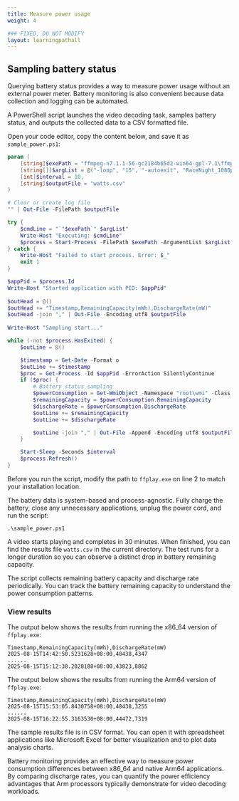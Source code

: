 ```yaml
---
title: Measure power usage
weight: 4

### FIXED, DO NOT MODIFY
layout: learningpathall
---
```


## Sampling battery status

Querying battery status provides a way to measure power usage without an external power meter. Battery monitoring is also convenient because data collection and logging can be automated.

A PowerShell script launches the video decoding task, samples battery status, and outputs the collected data to a CSV formatted file.

Open your code editor, copy the content below, and save it as `sample_power.ps1`:

```PowerShell { line_numbers = true }
param (
    [string]$exePath = "ffmpeg-n7.1.1-56-gc2184b65d2-win64-gpl-7.1\ffmpeg-n7.1.1-56-gc2184b65d2-win64-gpl-7.1\bin\ffplay.exe",
    [string[]]$argList = @("-loop", "15", "-autoexit", "RaceNight_1080p.mp4"),
    [int]$interval = 10,
    [string]$outputFile = "watts.csv"
)

# Clear or create log file
"" | Out-File -FilePath $outputFile

try {
    $cmdLine = "`"$exePath`" $argList"
    Write-Host "Executing: $cmdLine"
    $process = Start-Process -FilePath $exePath -ArgumentList $argList -PassThru
} catch {
    Write-Host "Failed to start process. Error: $_"
    exit 1
}

$appPid = $process.Id
Write-Host "Started application with PID: $appPid"
 
$outHead = @()
$outHead += "Timestamp,RemainingCapacity(mWh),DischargeRate(mW)"
$outHead -join "," | Out-File -Encoding utf8 $outputFile
 
Write-Host "Sampling start..."

while (-not $process.HasExited) {
    $outLine = @()

    $timestamp = Get-Date -Format o
    $outLine += $timestamp
    $proc = Get-Process -Id $appPid -ErrorAction SilentlyContinue
    if ($proc) {
        # Battery status sampling
        $powerConsumption = Get-WmiObject -Namespace "root\wmi" -Class "BatteryStatus"
        $remainingCapacity = $powerConsumption.RemainingCapacity
        $dischargeRate = $powerConsumption.DischargeRate
        $outLine += $remainingCapacity
        $outLine += $dischargeRate

        $outLine -join "," | Out-File -Append -Encoding utf8 $outputFile
    }

    Start-Sleep -Seconds $interval
    $process.Refresh()
}
```

Before you run the script, modify the path to `ffplay.exe` on line 2 to match your installation location.

The battery data is system-based and process-agnostic. Fully charge the battery, close any unnecessary applications, unplug the power cord, and run the script:

```console
.\sample_power.ps1
```

A video starts playing and completes in 30 minutes. When finished, you can find the results file `watts.csv` in the current directory. The test runs for a longer duration so you can observe a distinct drop in battery remaining capacity.

The script collects remaining battery capacity and discharge rate periodically. You can track the battery remaining capacity to understand the power consumption patterns.

### View results

The output below shows the results from running the x86_64 version of `ffplay.exe`:

```output
Timestamp,RemainingCapacity(mWh),DischargeRate(mW)
2025-08-15T14:42:50.5231628+08:00,48438,4347
......
2025-08-15T15:12:38.2028188+08:00,43823,8862
```

The output below shows the results from running the Arm64 version of `ffplay.exe`:

```output
Timestamp,RemainingCapacity(mWh),DischargeRate(mW)
2025-08-15T15:53:05.8430758+08:00,48438,3255
......
2025-08-15T16:22:55.3163530+08:00,44472,7319
```

The sample results file is in CSV format. You can open it with spreadsheet applications like Microsoft Excel for better visualization and to plot data analysis charts.

Battery monitoring provides an effective way to measure power consumption differences between x86_64 and native Arm64 applications. By comparing discharge rates, you can quantify the power efficiency advantages that Arm processors typically demonstrate for video decoding workloads.
